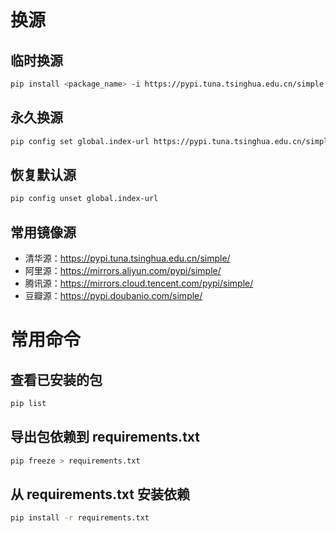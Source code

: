 # 换源

## 临时换源

```bash
pip install <package_name> -i https://pypi.tuna.tsinghua.edu.cn/simple
```

## 永久换源

```bash
pip config set global.index-url https://pypi.tuna.tsinghua.edu.cn/simple/
```

## 恢复默认源

```bash
pip config unset global.index-url
```

## 常用镜像源

- 清华源：https://pypi.tuna.tsinghua.edu.cn/simple/
- 阿里源：https://mirrors.aliyun.com/pypi/simple/
- 腾讯源：https://mirrors.cloud.tencent.com/pypi/simple/
- 豆瓣源：https://pypi.doubanio.com/simple/

# 常用命令

## 查看已安装的包

```bash
pip list
```

## 导出包依赖到 requirements.txt

```bash
pip freeze > requirements.txt
```

## 从 requirements.txt 安装依赖

```bash
pip install -r requirements.txt
```
